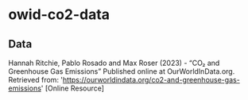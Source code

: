 # owid-co2-data

## Data
Hannah Ritchie, Pablo Rosado and Max Roser (2023) - “CO₂ and Greenhouse Gas Emissions” Published online at OurWorldInData.org. Retrieved from: 'https://ourworldindata.org/co2-and-greenhouse-gas-emissions' [Online Resource]

